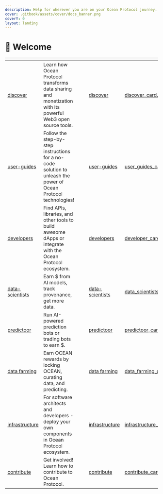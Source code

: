 ```yaml
---
description: Help for wherever you are on your Ocean Protocol journey.
cover: .gitbook/assets/cover/docs_banner.png
coverY: 0
layout: landing
---
```


# 👋 Welcome

<table data-view="cards">
  <thead>
    <tr>
      <th data-type="content-ref"></th>
      <th></th>
      <th data-hidden data-type="files"></th>
      <th data-hidden data-type="files"></th>
      <th data-hidden data-card-target data-type="content-ref"></th>
      <th data-hidden data-card-cover data-type="files"></th>
    </tr>
  </thead>
  <tbody>
    <tr>
      <td><a href="discover/">discover</a></td>
      <td>Learn how Ocean Protocol transforms data sharing and monetization with its powerful Web3 open source tools.</td>
      <td></td>
      <td></td>
      <td><a href="discover/">discover</a></td>
      <td><a href=".gitbook/assets/cover/discover_card.png">discover_card.png</a></td>
    </tr>
    <tr>
      <td><a href="user-guides/">user-guides</a></td>
      <td>Follow the step-by-step instructions for a no-code solution to unleash the power of Ocean Protocol technologies!</td>
      <td></td>
      <td></td>
      <td><a href="user-guides/">user-guides</a></td>
      <td><a href=".gitbook/assets/cover/user_guides_card.png">user_guides_card.png</a></td>
    </tr>
    <tr>
      <td><a href="developers/">developers</a></td>
      <td>Find APIs, libraries, and other tools to build awesome dApps or integrate with the Ocean Protocol ecosystem.</td>
      <td></td>
      <td></td>
      <td><a href="developers/">developers</a></td>
      <td><a href=".gitbook/assets/cover/developer_card.png">developer_card.png</a></td>
    </tr>
    <tr>
      <td><a href="data-scientists/">data-scientists</a></td>
      <td>Earn $ from AI models, track provenance, get more data.</td>
      <td></td>
      <td></td>
      <td><a href="data-scientists/">data-scientists</a></td>
      <td><a href=".gitbook/assets/cover/data_scientists_card.png">data_scientists_card.png</a></td>
    </tr>
    <tr>
      <td><a href="predictoor/">predictoor</a></td>
      <td>Run AI-powered prediction bots or trading bots to earn $.</td>
      <td></td>
      <td></td>
      <td><a href="predictoor/">predictoor</a></td>
      <td><a href=".gitbook/assets/cover/predictoor_card.jpg">predictoor_card.jpg</a></td>
    </tr>
    <tr>
      <td><a href="data-farming/">data farming</a></td>
      <td>Earn OCEAN rewards by locking OCEAN, curating data, and predicting.</td>
      <td></td>
      <td></td>
      <td><a href="data-farming/">data farming</a></td>
      <td><a href=".gitbook/assets/cover/data_farming_card.png">data_farming_card.png</a></td>
    </tr>
    <tr>
      <td><a href="infrastructure/">infrastructure</a></td>
      <td>For software architects and developers - deploy your own components in Ocean Protocol ecosystem.</td>
      <td></td>
      <td></td>
      <td><a href="infrastructure/">infrastructure</a></td>
      <td><a href=".gitbook/assets/cover/infrastructure_card.png">infrastructure_card.png</a></td>
    </tr>
    <tr>
      <td><a href="contribute/">contribute</a></td>
      <td>Get involved! Learn how to contribute to Ocean Protocol.</td>
      <td></td>
      <td></td>
      <td><a href="contribute/">contribute</a></td>
      <td><a href=".gitbook/assets/cover/contribute_card.png">contribute_card.png</a></td>
    </tr>
  </tbody>
</table>